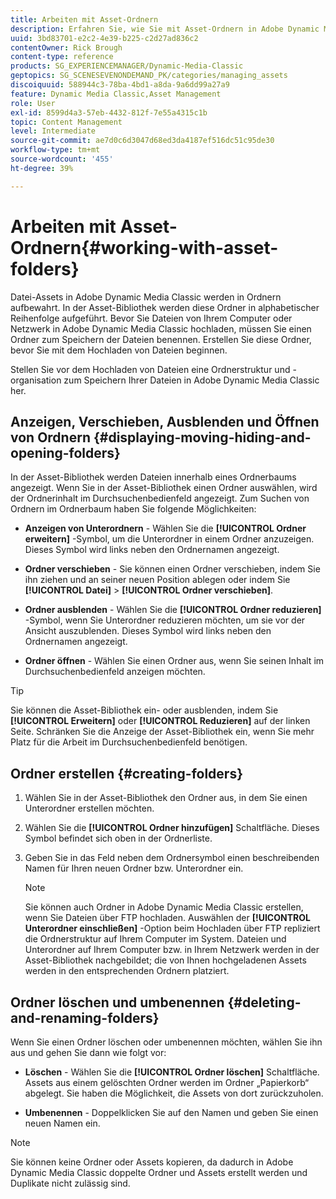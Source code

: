 ```yaml
---
title: Arbeiten mit Asset-Ordnern
description: Erfahren Sie, wie Sie mit Asset-Ordnern in Adobe Dynamic Media Classic arbeiten.
uuid: 3bd83701-e2c2-4e39-b225-c2d27ad836c2
contentOwner: Rick Brough
content-type: reference
products: SG_EXPERIENCEMANAGER/Dynamic-Media-Classic
geptopics: SG_SCENESEVENONDEMAND_PK/categories/managing_assets
discoiquuid: 588944c3-78ba-4bd1-a8da-9a6dd99a27a9
feature: Dynamic Media Classic,Asset Management
role: User
exl-id: 8599d4a3-57eb-4432-812f-7e55a4315c1b
topic: Content Management
level: Intermediate
source-git-commit: ae7d0c6d3047d68ed3da4187ef516dc51c95de30
workflow-type: tm+mt
source-wordcount: '455'
ht-degree: 39%

---
```


# Arbeiten mit Asset-Ordnern{#working-with-asset-folders}

Datei-Assets in Adobe Dynamic Media Classic werden in Ordnern aufbewahrt. In der Asset-Bibliothek werden diese Ordner in alphabetischer Reihenfolge aufgeführt. Bevor Sie Dateien von Ihrem Computer oder Netzwerk in Adobe Dynamic Media Classic hochladen, müssen Sie einen Ordner zum Speichern der Dateien benennen. Erstellen Sie diese Ordner, bevor Sie mit dem Hochladen von Dateien beginnen.

Stellen Sie vor dem Hochladen von Dateien eine Ordnerstruktur und -organisation zum Speichern Ihrer Dateien in Adobe Dynamic Media Classic her.

## Anzeigen, Verschieben, Ausblenden und Öffnen von Ordnern {#displaying-moving-hiding-and-opening-folders}

In der Asset-Bibliothek werden Dateien innerhalb eines Ordnerbaums angezeigt. Wenn Sie in der Asset-Bibliothek einen Ordner auswählen, wird der Ordnerinhalt im Durchsuchenbedienfeld angezeigt. Zum Suchen von Ordnern im Ordnerbaum haben Sie folgende Möglichkeiten:

* **Anzeigen von Unterordnern** - Wählen Sie die **[!UICONTROL Ordner erweitern]** -Symbol, um die Unterordner in einem Ordner anzuzeigen. Dieses Symbol wird links neben den Ordnernamen angezeigt.

* **Ordner verschieben** - Sie können einen Ordner verschieben, indem Sie ihn ziehen und an seiner neuen Position ablegen oder indem Sie **[!UICONTROL Datei]** > **[!UICONTROL Ordner verschieben]**.

* **Ordner ausblenden** - Wählen Sie die **[!UICONTROL Ordner reduzieren]** -Symbol, wenn Sie Unterordner reduzieren möchten, um sie vor der Ansicht auszublenden. Dieses Symbol wird links neben den Ordnernamen angezeigt.

* **Ordner öffnen** - Wählen Sie einen Ordner aus, wenn Sie seinen Inhalt im Durchsuchenbedienfeld anzeigen möchten.

>[!TIP]
>
>Sie können die Asset-Bibliothek ein- oder ausblenden, indem Sie **[!UICONTROL Erweitern]** oder **[!UICONTROL Reduzieren]** auf der linken Seite. Schränken Sie die Anzeige der Asset-Bibliothek ein, wenn Sie mehr Platz für die Arbeit im Durchsuchenbedienfeld benötigen.

## Ordner erstellen {#creating-folders}

1. Wählen Sie in der Asset-Bibliothek den Ordner aus, in dem Sie einen Unterordner erstellen möchten.
1. Wählen Sie die **[!UICONTROL Ordner hinzufügen]** Schaltfläche. Dieses Symbol befindet sich oben in der Ordnerliste.
1. Geben Sie in das Feld neben dem Ordnersymbol einen beschreibenden Namen für Ihren neuen Ordner bzw. Unterordner ein.

   >[!NOTE]
   >
   >Sie können auch Ordner in Adobe Dynamic Media Classic erstellen, wenn Sie Dateien über FTP hochladen. Auswählen der **[!UICONTROL Unterordner einschließen]** -Option beim Hochladen über FTP repliziert die Ordnerstruktur auf Ihrem Computer im System. Dateien und Unterordner auf Ihrem Computer bzw. in Ihrem Netzwerk werden in der Asset-Bibliothek nachgebildet; die von Ihnen hochgeladenen Assets werden in den entsprechenden Ordnern platziert.

## Ordner löschen und umbenennen {#deleting-and-renaming-folders}

Wenn Sie einen Ordner löschen oder umbenennen möchten, wählen Sie ihn aus und gehen Sie dann wie folgt vor:

* **Löschen** - Wählen Sie die **[!UICONTROL Ordner löschen]** Schaltfläche. Assets aus einem gelöschten Ordner werden im Ordner „Papierkorb“ abgelegt. Sie haben die Möglichkeit, die Assets von dort zurückzuholen.

* **Umbenennen** - Doppelklicken Sie auf den Namen und geben Sie einen neuen Namen ein.

>[!NOTE]
>
>Sie können keine Ordner oder Assets kopieren, da dadurch in Adobe Dynamic Media Classic doppelte Ordner und Assets erstellt werden und Duplikate nicht zulässig sind.
